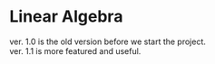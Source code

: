 # Linear Algebra<br>
ver. 1.0 is the old version before we start the project.<br>
ver. 1.1 is more featured and useful.<br>
